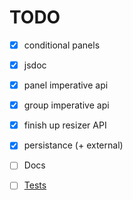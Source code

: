 # TODO

- [x] conditional panels
- [x] jsdoc
- [x] panel imperative api
- [x] group imperative api
- [x] finish up resizer API
- [x] persistance (+ external)

- [ ] Docs
- [ ] [Tests](https://github.com/kolodny/safetest)
